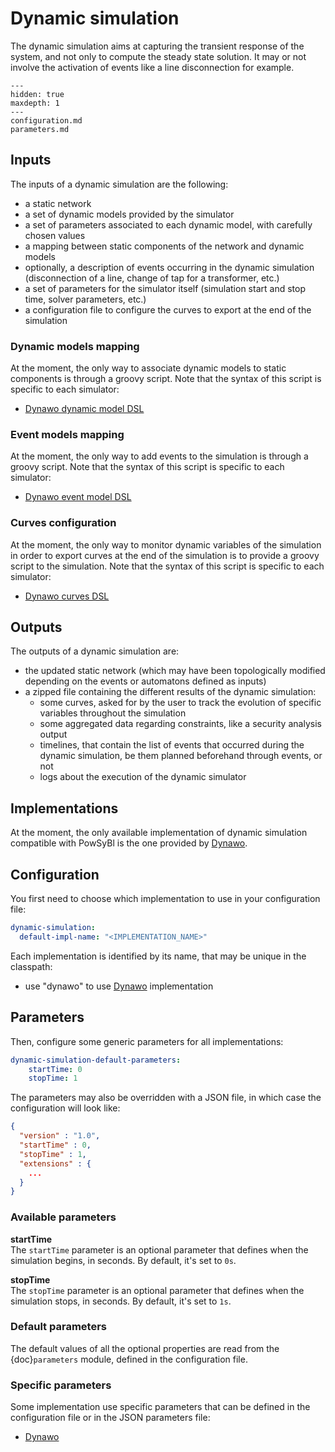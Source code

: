 # Dynamic simulation

The dynamic simulation aims at capturing the transient response of the system, and not only to compute the steady state solution.
It may or not involve the activation of events like a line disconnection for example.

```{toctree}
---
hidden: true
maxdepth: 1
---
configuration.md
parameters.md
```

## Inputs

The inputs of a dynamic simulation are the following:
- a static network
- a set of dynamic models provided by the simulator
- a set of parameters associated to each dynamic model, with carefully chosen values
- a mapping between static components of the network and dynamic models
- optionally, a description of events occurring in the dynamic simulation (disconnection of a line, change of tap for a transformer, etc.)
- a set of parameters for the simulator itself (simulation start and stop time, solver parameters, etc.)
- a configuration file to configure the curves to export at the end of the simulation

### Dynamic models mapping
At the moment, the only way to associate dynamic models to static components is through a groovy script. Note that the syntax of this script is specific to each simulator:
- [Dynawo dynamic model DSL](dynawo/index.md#dynamic-models-dsl)

### Event models mapping
At the moment, the only way to add events to the simulation is through a groovy script. Note that the syntax of this script is specific to each simulator:
- [Dynawo event model DSL](dynawo/index.md#event-models-dsl)

### Curves configuration
At the moment, the only way to monitor dynamic variables of the simulation in order to export curves at the end of the simulation is to provide a groovy script to the simulation. Note that the syntax of this script is specific to each simulator:
- [Dynawo curves DSL](dynawo/index.md#curves-dsl)

## Outputs

The outputs of a dynamic simulation are:
- the updated static network (which may have been topologically modified depending on the events or automatons defined as inputs)
- a zipped file containing the different results of the dynamic simulation:
    - some curves, asked for by the user to track the evolution of specific variables throughout the simulation
    - some aggregated data regarding constraints, like a security analysis output
    - timelines, that contain the list of events that occurred during the dynamic simulation, be them planned beforehand through events, or not
    - logs about the execution of the dynamic simulator

## Implementations

At the moment, the only available implementation of dynamic simulation compatible with PowSyBl is the one provided by [Dynawo](dynawo/index.md).

## Configuration

You first need to choose which implementation to use in your configuration file:
```yaml
dynamic-simulation:
  default-impl-name: "<IMPLEMENTATION_NAME>"
```

Each implementation is identified by its name, that may be unique in the classpath:
- use "dynawo" to use [Dynawo](dynawo/index.md) implementation

## Parameters

Then, configure some generic parameters for all implementations:
```yaml
dynamic-simulation-default-parameters:
    startTime: 0
    stopTime: 1
```

The parameters may also be overridden with a JSON file, in which case the configuration will look like:
```json
{
  "version" : "1.0",
  "startTime" : 0,
  "stopTime" : 1,
  "extensions" : {
    ...
  }
}
```

### Available parameters

**startTime**  
The `startTime` parameter is an optional parameter that defines when the simulation begins, in seconds. By default, it's set to `0s`.

**stopTime**  
The `stopTime` parameter is an optional parameter that defines when the simulation stops, in seconds. By default, it's set to `1s`.

### Default parameters
The default values of all the optional properties are read from the {doc}`parameters` module, defined in the configuration file.

### Specific parameters
Some implementation use specific parameters that can be defined in the configuration file or in the JSON parameters file:
- [Dynawo](dynawo/index.md#specific-parameters)